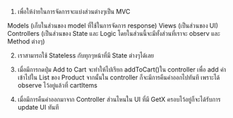 1. เพื่อให้ง่ายในการจัดการจะแบ่งส่วนต่างๆเป็น MVC

Models (เก็บในส่วนของ model ที่ใช้ในการจัดการ response)
Views (เป็นส่วนของ UI)
Controllers (เป็นส่วนของ State และ Logic โดยในส่วนนี้จะมีทั้งส่วนที่เราจะ observ และ Method ต่างๆ)

2. เราสามารถใช้ Stateless กับทุกๆหน้าที่มี State ต่างๆได้เลย

3. เมื่อมีการกดปุ่ม Add to Cart จะทำให้ไปเรียก addToCart()ใน controller เพื่อ add ค่าเข้าไปใน List ของ Product
จากนั้นใน controller ก็จะมีการคืนค่าออกไปทันที เพราะได้ observe ไว้อยู่แล้วที่ cartItems

4. เมื่อมีการคืนค่าออกมาจาก Controller ส่วนไหนใน UI ที่มี GetX ครอบไว้อยู่ก็จะได้รับการ update UI ทันที

